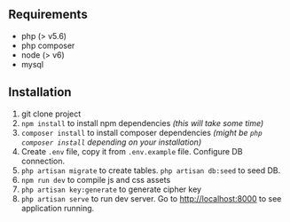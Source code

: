 ## Requirements
* php (> v5.6)
* php composer
* node (> v6)
* mysql
## Installation
1. git clone project
2. `npm install` to install npm dependencies *(this will take some time)*
3. `composer install` to install composer dependencies *(might be `php composer install` depending on your installation)*
4. Create `.env` file, copy it from `.env.example` file. Configure DB connection.
5. `php artisan migrate` to create tables. `php artisan db:seed` to seed DB.
6. `npm run dev` to compile js and css assets
7. `php artisan key:generate` to generate cipher key
8. `php artisan serve` to run dev server. Go to [http://localhost:8000](http://localhost:8000) to see application running.